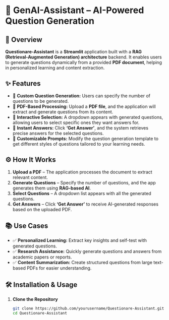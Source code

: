 # 📝 GenAI-Assistant – AI-Powered Question Generation  

## 🚀 Overview  
**Questionare-Assistant** is a **Streamlit** application built with a **RAG (Retrieval-Augmented Generation) architecture** backend. It enables users to generate questions dynamically from a provided **PDF document**, helping in personalized learning and content extraction.  

## ✨ Features  
- 🔹 **Custom Question Generation:** Users can specify the number of questions to be generated.  
- 🔹 **PDF-Based Processing:** Upload a **PDF file**, and the application will extract and generate questions from its content.  
- 🔹 **Interactive Selection:** A dropdown appears with generated questions, allowing users to select specific ones they want answers for.  
- 🔹 **Instant Answers:** Click **‘Get Answer’**, and the system retrieves precise answers for the selected questions.  
- 🔹 **Customizable Prompts:** Modify the question generation template to get different styles of questions tailored to your learning needs.  

## ⚙️ How It Works  
1. **Upload a PDF** – The application processes the document to extract relevant content.  
2. **Generate Questions** – Specify the number of questions, and the app generates them using **RAG-based AI**.  
3. **Select Questions** – A dropdown list appears with all the generated questions.  
4. **Get Answers** – Click **‘Get Answer’** to receive AI-generated responses based on the uploaded PDF.  

## 📚 Use Cases  
- ✅ **Personalized Learning:** Extract key insights and self-test with generated questions.  
- ✅ **Research Assistance:** Quickly generate questions and answers from academic papers or reports.  
- ✅ **Content Summarization:** Create structured questions from large text-based PDFs for easier understanding.  

## 🛠️ Installation & Usage  
1. **Clone the Repository**  
   ```sh
   git clone https://github.com/yourusername/Questionare-Assistant.git  
   cd Questionare-Assistant
